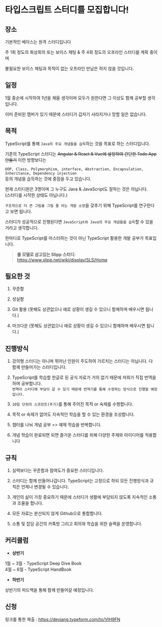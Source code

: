 # 타입스크립트 스터디를 모집합니다!

## 장소

기본적인 베이스는 원격 스터디입니다

주 1회 정도의 화상회의 또는 보이스 채팅 & 주 4회 정도의 오프라인 스터디를 계획 중이며

불필요한 보이스 채팅과 목적이 없는 오프라인 만남은 하지 않을 것입니다.

## 일정

1월 중순에 시작하여 1년을 채울 생각이며 모두가 원한다면 그 이상도 함께 공부할 생각입니다.

이미 준비된 멤버가 있기 때문에 스터디가 갑자기 사라지거나 망할 일은 없습니다.

## 목적

TypeScript를 통해 `Java의 주요 개념들을 습득`하는 것을 목표로 하는 스터디입니다.

기존의 TypeScript 스터디는 ~~Angular & React & Vue에 설정하여 간단한 Todo App 만들기~~ 이런 방향보다는

`OOP, Class, Polymorphism, interface, Abstraction, Encapsulation, Inheritance, Dependency injection`  
등의 개념을 습득하는 것에 중점을 두고 있습니다.

현재 스터디원은 3명이며 그 누구도 Java & JavaScript도 잘하는 것은 아닙니다.  
(스터디를 시작한 상태도 아닙니다.)

`구조적으로 더 큰 그림을 그릴 줄 아는 개발 소양`을 갖추기 위해 TypeScript를 연구한다고 보면 됩니다.

스터디가 성공적으로 진행된다면 `JavaScript와 Java의 주요 개념들을 습득`할 수 있을 거라고 생각합니다.

한마디로 TypeScript를 마스터하는 것이 아닌 TypeScript 활용한 개발 공부가 목표입니다.

>**롤 모델로 삼고있는 Slipp 스터디**:  <https://www.slipp.net/wiki/display/SLS/Home>

## 필요한 것

1. 꾸준함

2. 성실함

3. Git 활용 (못해도 상관없으나 애로 상황이 생길 수 있으니 함께하며 배우시면 됩니다.)

4. 마크다운 (못해도 상관없으나 애로 상황이 생길 수 있으니 함께하며 배우시면 됩니다.)

## 진행방식

1. 강의형 스터디는 아니며 뛰어난 인원이 주도하여 가르치는 스터디는 아닙니다. 다 함께 만들어가는 스터디입니다.

2. TypeScript를 학습할 한글로 된 공식 자료가 거의 없기 때문에 저희가 직접 번역을 하며 공부합니다.  
`번역이 스터디에 부담이 갈 수 있기 때문에 번역기를 통해 수정하는 방식으로 진행할 예정입니다.`

3. `10일 단위의 스프린트(주기)`를 통해 주어진 목적 or 숙제를 수행합니다.

4. 목적 or 숙제가 없어도 지속적인 학습을 할 수 있는 환경을 조성합니다.

5. 챕터를 나눠 개념 공부 => 예제 학습을 반복합니다.  

6. 개념 학습이 완료되면 되면 즐거운 스터디를 위해 다양한 주제와 아이디어를 적용합니다 

## 규칙

1. 실력보다는 꾸준함과 참여도가 중요한 스터디입니다.

2. 스터디는 함께 만들어나갑니다. TypeScript는 고정으로 하되 모든 진행방식과 규칙은 언제나 변경될 수 있습니다.

3. 개인의 삶이 가장 중요하기 때문에 스터디가 생활에 부담되지 않도록 지속적인 소통과 조율을 합니다.

4. 모든 자료는 분산되지 않게 Github으로 통합합니다.

5. 소통 및 잡담 공간의 카톡방 그리고 회의와 학습을 위한 슬랙을 운영합니다.

## 커리큘럼

- **상반기**

1월 ~ 3월 - TypeScript Deep Dive Book  
4월 ~ 6월 - TypeScript HandBook

- **하반기**

상반기의 피드백을 통해 함께 만들어갈 예정입니다.

## 신청

링크를 통한 제출 : <https://devjang.typeform.com/to/VlH9FN>
